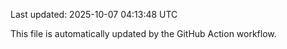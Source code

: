 Last updated: 2025-10-07 04:13:48 UTC

This file is automatically updated by the GitHub Action workflow.
